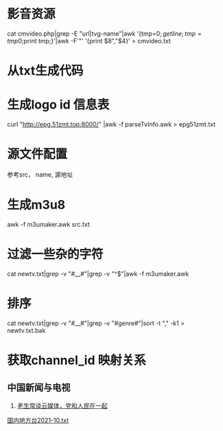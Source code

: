 # 影音资源
 cat cmvideo.php|grep -E "url|tvg-name"|awk '{tmp=$0;getline;tmp=tmp$0;print tmp;}'|awk -F'"' '{print $8","$4}'  > cmvideo.txt
# 从txt生成代码
# 生成logo id 信息表
curl "http://epg.51zmt.top:8000/" |awk -f parseTvInfo.awk > epg51zmt.txt
# 源文件配置
参考src， name, 源地址
# 生成m3u8
awk -f m3umaker.awk src.txt
# 过滤一些杂的字符
 cat newtv.txt|grep -v "#__#"|grep -v "^$"|awk -f m3umaker.awk

 # 排序
 cat newtv.txt|grep -v "#__#"|grep -v "#genre#"|sort -t "," -k1 > newtv.txt.bak


# 获取channel_id 映射关系
## 中国新闻与电视
1. [老生常谈云媒体，党和人民在一起](https://laosheng.top/fly/)

[国内地方台2021-10.txt](https://github.com/wmenjoy-music/vms/files/7512001/2021-10.txt)

